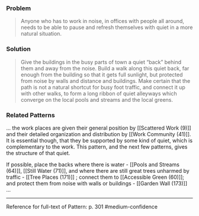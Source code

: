 ### Problem
>Anyone who has to work in noise, in offices with people all around, needs to be able to pause and refresh themselves with quiet in a more natural situation.

### Solution
>Give the buildings in the busy parts of town a quiet “back” behind them and away from the noise. Build a walk along this quiet back, far enough from the building so that it gets full sunlight, but protected from noise by walls and distance and buildings. Make certain that the path is not a natural shortcut for busy foot traffic, and connect it up with other walks, to form a long ribbon of quiet alleyways which converge on the local pools and streams and the local greens.

### Related Patterns
... the work places are given their general position by [[Scattered Work (9)]] and their detailed organization and distribution by [[Work Community (41)]]. It is essential though, that they be supported by some kind of quiet, which is complementary to the work. This pattern, and the next few patterns, gives the structure of that quiet.

If possible, place the backs where there is water - [[Pools and Streams (64)]], [[Still Water (71)]], and where there are still great trees unharmed by traffic - [[Tree Places (171)]] ; connect them to [[Accessible Green (60)]]; and protect them from noise with walls or buildings - [[Garden Wall (173)]] ...

---
Reference for full-text of Pattern: p. 301 #medium-confidence 